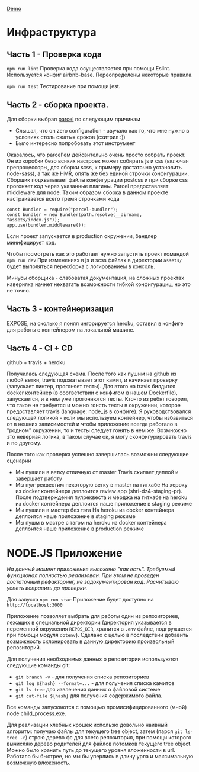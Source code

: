 [Demo](http://shri-dz4-prod.herokuapp.com/)

# Инфраструктура

## Часть 1 - Проверка кода

`npm run lint`
Проверка кода осуществляется при помощи Eslint. Используется конфиг airbnb-base.
Переопределены некоторые правила.

`npm run test`
Тестирование при помощи jest.

## Часть 2 - сборка проекта.

Для сборки выбрал [parcel](https://parceljs.org/) по следующим причинам

* Слышал, что он zero configuration - звучало как то, что мне нужно в условиях столь сжатых сроков (схитрил :))
* Было интересно попробовать этот инструмент

Оказалось, что parcel'ем дейсвительно очень просто собрать проект. Он из коробки безо всяких настроек может собирать js и css (включая препроцессоры, для сборки scss, к примеру достаточно установить node-sass), а так же HMR, опять же без единой строчки конфигурации. Сборщик подхватывает файлы конфигурации postcss и при сборке css прогоняет код через указанные плагины.
Parcel предоставляет middleware для node. Таким образом сборка в данном проекте настраивается всего тремя строчками кода

```
const Bundler = require("parcel-bundler");
const bundler = new Bundler(path.resolve(__dirname, "assets/index.js"));
app.use(bundler.middleware());
```

Если проект запускается в production окружении, бандлер минифицирует код.

Чтобы посмотреть как это работает нужно запустить проект командой `npm run dev`
При изменениях в js и scss файлах в директории `assets/` будет выполяться пересборка с логированием в консоль.

Минусы сборщика - слабоватая документация, на сложных проектах наверняка начнет нехватать возможности гибкой конфигурациц, но это не точно.

## Часть 3 - контейнеризация

EXPOSE, на сколько я понял ингорируется heroku, оставил в конфиге для работы с контейнером на локальной машине.

## Часть 4 - CI + CD

github + travis + heroku

Получилась следующая схема.
После того как пушим на github из любой ветки, travis подхватывает этот камит, и начинает проверку (запускает линтер, прогоняет тесты). Для этого на travis билдится docker контейнер (в соответствии с конфигом в нашем Dockerfile), запускается, и в нем уже прогоняются тесты. Кто-то из ребят говорил, что такое не требуется и можно гонять тесты в окружении, которое предоставляет travis (language: node_js в конфиге). Я руководствовался следующей логикой - коли мы используем контейнер, чтобы избавиться от в нешних зависимостей и чтобы приложение всегда работало в "родном" окружении, то и тесты следует гонять в нем же. Возмножно это неверная логика, в таком случае ок, я могу сконфигурировать travis и по другому.

После того как проверка успешно завершилась возможны следующие сценарии

* Мы пушили в ветку отличную от master
  Travis скипает деплой и завершает работу
* Мы пул-реквестим некоторую ветку в master на гитхабе
  На хероку из docker контейнера деплоится review app (shri-dz4-staging-pr). После подтверждения пулреквеста и мерджа на гитхабе на heroku из docker контейнера деплоится наше приложение в staging режиме
* Мы пушили в мастер без тэга
  На heroku из docker контейнера деплоится наше приложение в staging режиме
* Мы пушм в мастре с тэгом
  на heroku из docker контейнера деплоится наше приложение в production режиме

# NODE.JS Приложение

_На данный момент приложение выложено "как есть". Требуемый функционал полностью реализован. При этом не проведен достаточный рефакторинг, не задокументирован код. Расчитываю успеть исправить до проверки._

Для запуска
`npm run star`
Приложение будет доступно на `http://localhost:3000`

Приложение позволяет выбрать для работы один из репозиториев, лежащих в специальной директории (директория указывается в переменной окружения `REPOS_DIR`, хранится в `.env` файле, подгружается при помощи модуля `dotenv`). Сделано с целью в последствии добавить возможность склонировать в данную директорию произвольный репозиторий.

Для получения необходимых данных о репозитории используются следующие команды git:

* `git branch -v` - для получения списка репозиториев
* `git log ${hash} --format=...` - для получения списка камитов
* `git ls-tree` для извлечения данных о файловой системе
* `git cat-file ${hash}` для получения содержимого файла.

Все команды запускаются с помощью промисифицированного (мной) node child_process.exe.

Для реализации хлебных крошек использю довольно наивный алгоритм: получаю файлы для текущего tree object, затем (парся `git ls-tree -r`) строю дерево фс для всего репозитория, при помощи которого вычисляю дерево родителей для файлов потомков текущего tree object. Можно было хранить путь до текущего уровня вложенности в url. Работало бы быстрее, но мы бы уперлись в длину урла и максимальную возможную вложеность.

